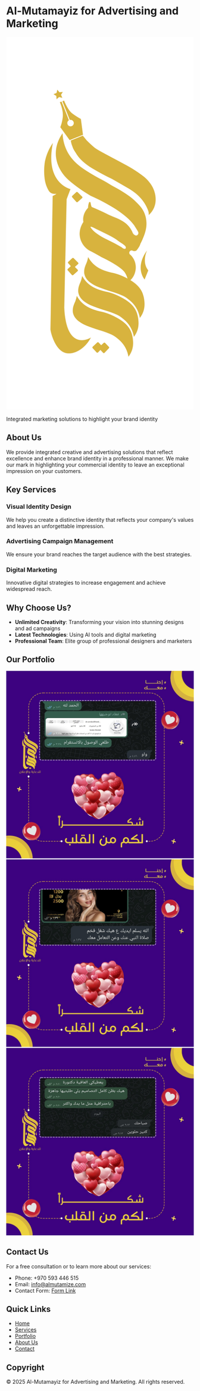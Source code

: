 # Al-Mutamayiz for Advertising and Marketing

![Logo](public/image/logo.png)

Integrated marketing solutions to highlight your brand identity

## About Us

We provide integrated creative and advertising solutions that reflect excellence and enhance brand identity in a professional manner. We make our mark in highlighting your commercial identity to leave an exceptional impression on your customers.

## Key Services

### Visual Identity Design
We help you create a distinctive identity that reflects your company's values and leaves an unforgettable impression.

### Advertising Campaign Management
We ensure your brand reaches the target audience with the best strategies.

### Digital Marketing
Innovative digital strategies to increase engagement and achieve widespread reach.

## Why Choose Us?

- **Unlimited Creativity**: Transforming your vision into stunning designs and ad campaigns
- **Latest Technologies**: Using AI tools and digital marketing
- **Professional Team**: Elite group of professional designers and marketers

## Our Portfolio

![Project 1](public/image/pro1.jpeg)
![Project 2](public/image/pro2.jpeg)
![Project 3](public/image/pro3.jpeg)

## Contact Us

For a free consultation or to learn more about our services:

- Phone: +970 593 446 515
- Email: info@almutamize.com
- Contact Form: [Form Link](#)

## Quick Links

- [Home](#)
- [Services](#)
- [Portfolio](#)
- [About Us](#)
- [Contact](#)

## Copyright

© 2025 Al-Mutamayiz for Advertising and Marketing. All rights reserved.
